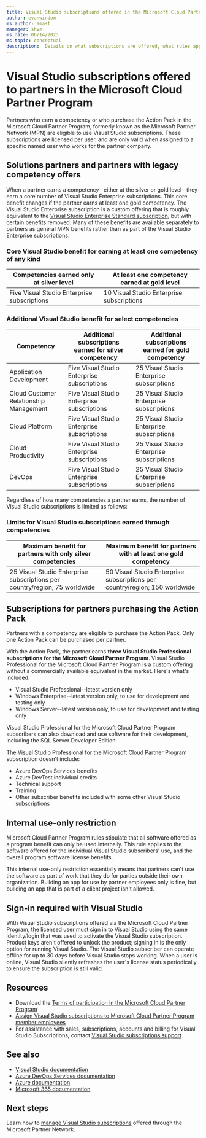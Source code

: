```yaml
---
title: Visual Studio subscriptions offered in the Microsoft Cloud Partner Program
author: evanwindom
ms.author: amast
manager: shve
ms.date: 06/14/2023
ms.topic: conceptual
description:  Details on what subscriptions are offered, what rules apply, and how many subscriptions are offered in the Microsoft Cloud Partner Program.
---
```

# Visual Studio subscriptions offered to partners in the Microsoft Cloud Partner Program

Partners who earn a competency or who purchase the Action Pack in the Microsoft Cloud Partner Program, formerly known as the Microsoft Partner Network (MPN) are eligible to use Visual Studio subscriptions. These subscriptions are licensed per user, and are only valid when assigned to a specific named user who works for the partner company.

## Solutions partners and partners with legacy competency offers

When a partner earns a competency--either at the silver or gold level--they earn a core number of Visual Studio Enterprise subscriptions. This core benefit changes if the partner earns at least one gold competency. The Visual Studio Enterprise subscription is a custom offering that is roughly equivalent to the [Visual Studio Enterprise Standard subscription](https://visualstudio.microsoft.com/vs/pricing/), but with certain benefits removed.  Many of these benefits are available separately to partners as general MPN benefits rather than as part of the Visual Studio Enterprise subscriptions.

### Core Visual Studio benefit for earning at least one competency of any kind

| Competencies earned only at silver level  | At least one competency earned at gold level |
|-------------------------------------------|----------------------------------------------|
| Five Visual Studio Enterprise subscriptions  | 10 Visual Studio Enterprise subscriptions    |

### Additional Visual Studio benefit for select competencies

| Competency | Additional subscriptions earned for **silver** competency | Additional subscriptions earned for **gold** competency |
|------------|-----------------------------------------------------------|---------------------------------------------------------|
| Application Development  |  Five Visual Studio Enterprise subscriptions   | 25 Visual Studio Enterprise subscriptions  |
| Cloud Customer Relationship Management  | Five Visual Studio Enterprise subscriptions  | 25 Visual Studio Enterprise subscriptions  |
| Cloud Platform  | Five Visual Studio Enterprise subscriptions  | 25 Visual Studio Enterprise subscriptions  |
| Cloud Productivity  | Five Visual Studio Enterprise subscriptions  | 25 Visual Studio Enterprise subscriptions  |
| DevOps  | Five Visual Studio Enterprise subscriptions  | 25 Visual Studio Enterprise subscriptions  |

Regardless of how many competencies a partner earns, the number of Visual Studio subscriptions is limited as follows:

### Limits for Visual Studio subscriptions earned through competencies

| Maximum benefit for partners with only silver competencies | Maximum benefit for partners with at least one gold competency |
|------------------------------------------------------------|----------------------------------------------------------------|
| 25 Visual Studio Enterprise subscriptions per country/region; 75 worldwide | 50 Visual Studio Enterprise subscriptions per country/region; 150 worldwide |

## Subscriptions for partners purchasing the Action Pack

Partners with a competency are eligible to purchase the Action Pack. Only one Action Pack can be purchased per partner.

With the Action Pack, the partner earns **three Visual Studio Professional subscriptions for the Microsoft Cloud Partner Program**. Visual Studio Professional for the Microsoft Cloud Partner Program is a custom offering without a commercially available equivalent in the market. Here's what's included:

+ Visual Studio Professional--latest version only
+ Windows Enterprise--latest version only, to use for development and testing only
+ Windows Server--latest version only, to use for development and testing only

Visual Studio Professional for the Microsoft Cloud Partner Program subscribers can also download and use software for their development, including the SQL Server Developer Edition.

The Visual Studio Professional for the Microsoft Cloud Partner Program subscription doesn't include:
+ Azure DevOps Services benefits
+ Azure DevTest individual credits
+ Technical support 
+ Training 
+ Other subscriber benefits included with some other Visual Studio subscriptions

## Internal use-only restriction

Microsoft Cloud Partner Program rules stipulate that all software offered as a program benefit can only be used internally. This rule applies to the software offered for the individual Visual Studio subscribers' use, and the overall program software license benefits.

This internal use-only restriction essentially means that partners can't use the software as part of work that they do for parties outside their own organization. Building an app for use by partner employees only is fine, but building an app that is part of a client project isn't allowed.

## Sign-in required with Visual Studio

With Visual Studio subscriptions offered via the Microsoft Cloud Partner Program, the licensed user must sign in to Visual Studio using the same identity/login that was used to activate the Visual Studio subscription. Product keys aren't offered to unlock the product; signing in is the only option for running Visual Studio. The Visual Studio subscriber can operate offline for up to 30 days before Visual Studio stops working. When a user is online, Visual Studio silently refreshes the user's license status periodically to ensure the subscription is still valid.

## Resources

+ Download the [Terms of participation in the Microsoft Cloud Partner Program](https://aka.ms/partner-benefits-use-guide)
+ [Assign Visual Studio subscriptions to Microsoft Cloud Partner Program member employees](manage-mcpp-subscriptions.md)
+ For assistance with sales, subscriptions, accounts and billing for Visual Studio Subscriptions, contact [Visual Studio subscriptions support](https://aka.ms/vssubscriberhelp).

## See also

+ [Visual Studio documentation](/visualstudio/)
+ [Azure DevOps Services documentation](/azure/devops/)
+ [Azure documentation](/azure/)
+ [Microsoft 365 documentation](/microsoft-365/)

## Next steps

Learn how to [manage Visual Studio subscriptions](manage-mcpp-subscriptions.md) offered through the Microsoft Partner Network.